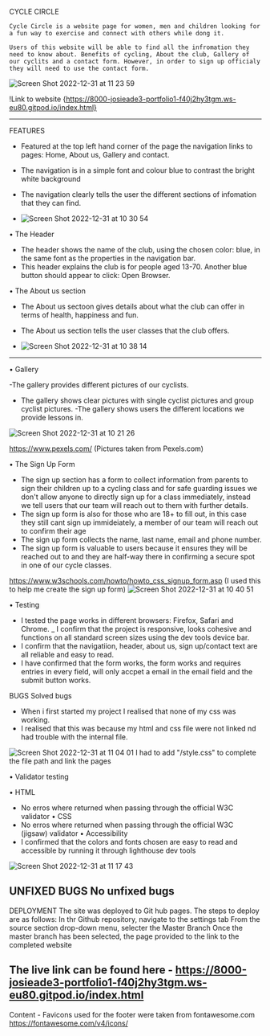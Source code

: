 CYCLE CIRCLE

    Cycle Circle is a website page for women, men and children looking for a fun way to exercise and connect with others while dong it.

    Users of this website will be able to find all the infromation they need to know about. Benefits of cycling, About the club, Gallery of our cyclits and a contact form. However, in order to sign up officialy they will need to use the contact form. 
    
 ![Screen Shot 2022-12-31 at 11 23 59](https://user-images.githubusercontent.com/116975650/210134957-d0f1172a-ca7b-4ae1-ae67-2ed14cc114c3.png)



 !Link to website {https://8000-josieade3-portfolio1-f40j2hy3tgm.ws-eu80.gitpod.io/index.html}

-----------------------------------------------------------------------------------------------------------------------------
FEATURES
- Featured at the top left hand corner of the page the navigation links to pages: Home, About us, Gallery and contact.
- The navigation is in a simple font and colour blue to contrast the bright white background
- The navigation clearly tells the user the different sections of infomation that they can find.

- ![Screen Shot 2022-12-31 at 10 30 54](https://user-images.githubusercontent.com/116975650/210133518-d97e7c89-a71e-44c9-89d6-dcc027b6b364.png)

 • The Header
 - The header shows the name of the club, using the chosen color: blue, in the same font as the properties in the navigation bar.
 - This header explains the club is for people aged 13-70.
Another blue button should appear to click: Open Browser.

 • The About us section
- The About us sectoon gives details about what the club can offer in terms of health, happiness and fun.
- The About us section tells the user classes that the club offers.

- ![Screen Shot 2022-12-31 at 10 38 14](https://user-images.githubusercontent.com/116975650/210133715-1337bb88-13e1-4360-a41b-d74828a4339f.png)

------------------------------------------------------------------------------------------------------------------------------
• Gallery

-The gallery provides different pictures of our cyclists.
- The gallery shows clear pictures with single cyclist pictures and group cyclist pictures.
-The gallery shows users the different locations we provide lessons in.

![Screen Shot 2022-12-31 at 10 21 26](https://user-images.githubusercontent.com/116975650/210134049-d724357c-8238-4e63-adb7-4358a38505d5.png)

https://www.pexels.com/ (Pictures taken from Pexels.com)

• The Sign Up Form
- The sign up section has a form to collect information from parents to sign their children up to a cycling class and for safe guarding issues we don't allow anyone to directly sign up for a class immediately, instead we tell users that our team will reach out to them with further details.
- The sign up form is also for those who are 18+ to fill out, in this case they still cant sign up immideiately, a member of our team will reach out to confirm their age
- The sign up form collects the name, last name, email and phone number.
- The sign up form is valuable to users because it ensures they will be reached out to and they are half-way there in confirming a secure spot in one of our cycle classes.

https://www.w3schools.com/howto/howto_css_signup_form.asp (I used this to help me create the sign up form)
![Screen Shot 2022-12-31 at 10 40 51](https://user-images.githubusercontent.com/116975650/210133898-0807d2a4-98f0-4924-ae99-53d4f3231394.png)

• Testing
- I tested the page works in different browsers: Firefox, Safari and Chrome.
_ I confirm that the project is responsive, looks cohesive and functions on all standard screen sizes using 
the dev tools device bar.
- I confirm that the navigatiion, header, about us, sign up/contact text are all reliable and 
easy to read.
- I have confirmed that the form works, the form works and requires entries in every field, will only accpet a
email in the email field and the submit button works.

BUGS
Solved bugs
- When i first started my project I realised that none of my css was working.
- I realised that this was because my html and css file were not linked nd had trouble with the internal file.

![Screen Shot 2022-12-31 at 11 04 01](https://user-images.githubusercontent.com/116975650/210134451-88b24d68-d0ad-4196-9811-fad069ba3240.png)
I had to add "/style.css" to complete the file path and link the pages

• Validator testing

• HTML
- No erros where returned when passing through the official W3C validator
• CSS
- No erros where returned when passing through the official W3C (jigsaw) validator
• Accessibility
 - I confirmed that the colors and fonts chosen are easy to read and accessible by running it through lighthouse dev tools

![Screen Shot 2022-12-31 at 11 17 43](https://user-images.githubusercontent.com/116975650/210134757-0bf0049f-7df6-43a0-a00b-85071cae09c9.png)

UNFIXED BUGS
No unfixed bugs
------------------------------------------------------------------------------------------------------------
DEPLOYMENT
The site was deployed to Git hub pages. The steps to deploy are as follows:
In thr Github repository, navigate to the settings tab
From the source section drop-down menu, selecter the Master Branch
Once the master branch has been selected, the page provided to the link to the completed website

The live link can be found here - https://8000-josieade3-portfolio1-f40j2hy3tgm.ws-eu80.gitpod.io/index.html
----------------------------------------------------------------------------------------------------------
Content -
Favicons used for the footer were taken from fontawesome.com https://fontawesome.com/v4/icons/
